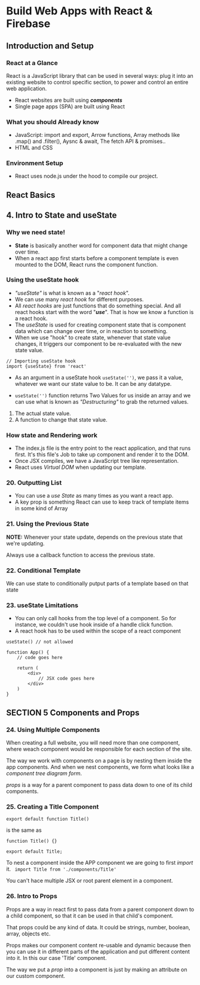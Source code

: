 # Build Web Apps with React & Firebase
## Introduction and Setup
### React at a Glance
React is a JavaScript library that can be used in several ways: plug it into an existing website to control specific section, to power and control an entire web application.

+ React websites are built using ***components***
+ Single page apps (SPA) are built using React

### What you should Already know
- JavaScript: import and export, Arrow functions, Array methods like .map() and .filter(), Aysnc & await, The fetch API & promises..
- HTML and CSS

### Environment Setup
- React uses node.js under the hood to compile our project.

## React Basics


## 4. Intro to State and useState
### Why we need state!
+ **State** is basically another word for component data that might change over time.
+ When a react app first starts before a component template is even mounted to the DOM, React runs the component function.

### Using the useState hook
+ *"useState"* is what is known as a "*react hook*". 
+ We can use many *react hook* for different purposes.
+ All *react hooks* are just functions that do something special. And all react hooks start with the word "***use***". That is how we know a function is a react hook.
+ The *useState* is used for creating component state that is component data which can change over time, or in reaction to something.
+ When we use "hook" to create state, whenever that state value changes, it triggers our component to be re-evaluated with the new state value.

```
// Importing useState hook
import {useState} from 'react'
```

+ As an argument in a useState hook <code>useState('')</code>, we pass it a value, whatever we want our state value to be. It can be any datatype.

+ <code>useState('')</code> function returns Two Values for us inside an array and we can use what is known as *"Destructuring"* to grab the returned values.
1. The actual state value.
2. A function to change that state value.

### How state and Rendering work
+ The index.js file is the entry point to the react application, and that runs first. It's this file's Job to take up component and render it to the DOM.
+ Once JSX compiles, we have a JavaScript tree like representation.
+ React uses *Virtual DOM* when updating our template.

### 20. Outputting List
+ You can use a *use State* as many times as you want a react app.
+ A key prop is something React can use to keep track of template items in some kind of Array

### 21. Using the Previous State
**NOTE:** Whenever your state update, depends on the previous state that we're updating.

Always use a callback function to access the previous state.

### 22. Conditional Template
We can use state to conditionally putput parts of a template based on that state

### 23. useState Limitations
+ You can only call hooks from the top level of a component. So for instance, we couldn't use hook inside of a handle click function.
+ A react hook has to be used within the scope of a react component
```
useState() // not allowed

function App() {
    // code goes here
    
    return (
        <div>
            // JSX code goes here
        </div>
    )
}
```

## SECTION 5 Components and Props

### 24. Using Multiple Components
When creating a full website, you will need more than one component, where weach component would be responsible for each section of the site.

The way we work with components on a page is by nesting them inside the app components. And when we nest components, we form what looks like a *component tree diagram form*.

*props* is a way for a parent component to pass data down to one of its child components.

### 25. Creating a Title Component
<code>export default function Title() </code> 

is the same as

```
function Title() {}

export default Title;
```

To nest a component inside the APP component we are going to first *import* it.
<code> import Title from './components/Title' </code>

You can't hace multiple JSX or root parent element in a component.

### 26. Intro to Props
Props are a way in react first to pass data from a parent component down to a child component, so that it can be used in that child's component.

That props could be any kind of data. It could be strings, number, boolean, array, objects etc.

Props makes our component content re-usable and dynamic because then you can use it in different parts of the application and put different content into it. In this our case 'Title' component.

The way we put a *prop* into a component is just by making an attribute on our custom component.

<code> <Title title="Events in your Area" /> </code>

When we pass a prop into a component, that component automatically recieves a prop object as a parameter in the function.

```
function Title(props) {
    return (
        <div>
            <h1> {props.title} </h1>
            <h2> {props.subtitle} </h2>
        </div>
    )
}
```

we can also destructure prop object.
<code> function Title({title, subtitle}) { // code goes here} </code>

### 27. React Fragment
React template must have a single parent element, else we get an error

*React fragment* is basically just like an empty tag. <code> <> // code here </> </code>

We can't use props or attributes on a short hand version of fragment.
```
<>
// JSX code goes here
</>
```

We can use props in the longer version of *React fragment*
```
<React.Fragment key={}>
    // JSX code goes here
</React.Fragment>
```

### 28. Children Props (Making a modal component)
This is another way to pass props instead of the regular way.

```
export default function Modal( {children} ) {
  return (
    <div className="modal-backdrop">
        <div className="modal">
            {children}
        </div>
    </div>
  )
}

// App.js Component
<Modal>
    <h2>10% OFF Coupon Code!!</h2>
    <p>Use the code NINJA10 at the checkout.</p>
</Modal>
```

### 29. Function as props
```
export default function Modal( {children, handleClose} ) {
  return (
    <div className="modal-backdrop">
        <div className="modal">
            {children}
            <button onClick={handleClose}> close </button>
        </div>
    </div>
  )
}
```

### 30. Show Modal Challenge
You want to make a button in the app component when you first load the page in the browser, which when usre clicks, will make the *show modal* show or display.

### 31. Portals
Portal in React is a way for us to take a component and render it somewhere else in the DOM outside the scope of its parent component.

The <code>.createPortal()</code> is a method that takes two arguements:
+ The first argument is going to be all the JSX template (because that's the thing we want to pick up and move).
+ Second argument is where in the body we want to put the template.

```
export default function Modal() {
    return ReactDOM.createPortal((
        <>
            // JSX template
        </>
    ), document.body)
}
```

### 33. Class Component Overview
A class component in React are slightly older ways of creating component.

A class component is a javaScript class, and it extends a React component class, which contains component functionality.

In a class component, we use a render method inside the class and it's that render method that needs to return the template.

In class component, we access the *props* by saying <code>this.props</code>, where the *"this"* keyword represents the component itself.

We use a constructor function in class component and set the initial state using <code>this.state</code> which is an object of state properties.

```
class Clock extends React.Component {
    constructor(props) {
        super(props)
        this.state = {
            date: new Date()
        }
    }

    render() {
        return (
            <div>
                <h1>Hello, {this.props.name} </h1>
                <h2> It is {this.state.date.toLocaleTimeString()}. </h2>
            </div>
        );
    }
}
```

## Section 6: Styling React Application
### 34. Using Global Style Sheet
Global styles are styles that are site wide and they target common elements that we use all over the site. Example, heading styles, paragraph styles, button styles, any other generic style.

In React, our global stylesheet is the <code>index.css</code>. The styles in the global stylesheet will affect all targeted elements wherever they are on the site or app.

In order to register a global stylesheet, they have to be registered in the <code>index.js</code> file which kick starts our React app.

### 35. Component Stylesheet
component stylesheets are styles that are specific to a certain component.

the benefits of splittig css into different files is that as the app get bigger and when starting to style more and more elements, it helps to keep our css more modular, cleaner, and easier to update.

**Note:** *Component specific stylesheets are also global. But the way aroind this, is to add a root calss to the parent element of each component template and then use that root class in our css files.*

### 36. Inline Styles
```
<div className = "modal" style={{
    border: "4px solid",
    broderColor: "FF4500",
    textAlign: "center"
}}>
```